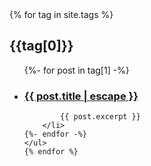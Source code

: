 <div class="home">
    {% for tag in site.tags %}
    <h2 id="{{tag[0]}}">{{tag[0]}}</h2>
    <ul class="post-list">
    {%- for post in tag[1] -%}
        <li style="padding-bottom: 30px;">
            <h3><a class="post-link" href="{{ post.url | relative_url }}">
                {{ post.title | escape }}
            </a></h3>

            {{ post.excerpt }}
        </li>
    {%- endfor -%}
    </ul>
    {% endfor %}
</div>
